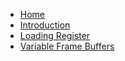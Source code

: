 * [Home](/)
* [Introduction](introduction.md)
* [Loading Register](loading-register.md)
* [Variable Frame Buffers](variable-frame-buffers.md)
